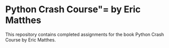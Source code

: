 # Python Crash Course"= by Eric Matthes
This repository contains completed assignments for the book Python Crash Course by Eric Matthes.

